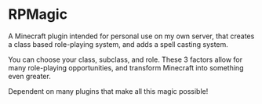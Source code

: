 # RPMagic
A Minecraft plugin intended for personal use on my own server, that creates a class based role-playing system, and adds a spell casting system.

You can choose your class, subclass, and role. These 3 factors allow for many role-playing opportunities, and transform Minecraft into something even greater.

Dependent on many plugins that make all this magic possible!
